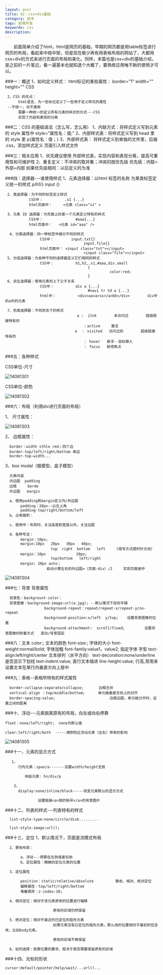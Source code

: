 ```yaml
---
layout: post
title: 02：css+div基础
category: 技术
tags: 前端开发
keywords: css
description: 
---
```


　　前面简单介绍了html，html是网页的基础，早期的网页都是用table标签进行网页的布局，看起来中规中矩，但是现在极少再有用表格布局的网站了，大都用css+div的方式来进行页面的布局和美化。同样，本篇也是css+div的基础介绍，是之前的一片笔记，看一遍基本也就知道个大概了，要熟练应用唯不断的使用才可以。

###一：概述
     1、如何定义样式：
          html标记的某些属性： border="1" width="" height=""
          CSS

     2、CSS 的优点：
          html语言，为一些标记定义了一些用于定义样式的属性
     --不统一，也不通用
          需要一种统一的定义所有元素的样式的方式---CSS
          实现了内容和表现的分离

###二：CSS 的基础语法（怎么写，怎么用）
     1、内联方式：将样式定义写到元素的 style 属性中
               style="属性名：值;"
     2、内部样式表：将样式定义写到 head 里的 style 里
               p{属性名：值；}
     3、外部样式表：
               将样式定义到单独的文件里，后缀 .css，添加样式定义
               页面引入样式文件
                    <link href="url" type="text/css" rel="stylesheet" />

###三：相关应用
     1、优先建议使用 外部样式表，实现内容和表现分离，提高可重用性和可维护性
     2、重复定义：不冲突的取并集；冲突的按优先级
          优先级：内联>外部=内部
          如果优先级相同：以后定义的为准

###四：选择器---谁使用样式
     1、元素选择器：以html 标签的名称   为某类标签定义统一的样式
               p/h1{}
               input {}

     2、类选择器：为不同的标签定义样式
               CSS中：          .s1 {...}
               html页面中：     <元素 class="s1" >

     3、元素 ID 选择器：为页面上的某一个元素定义特有的样式
               CSS中：               #aaa{...}
               html页面中：   <元素 id="aaa" />

      4、分类选择器：同一种标签中细分不同的样式
                    CSS中：        input.txt{}
                                        input.file{}
                    html页面中： <input class="txt"></input>
                                        <input class="file"></input>
     5、分组选择器：为各种不同的选择器定义它们相同的样式
                    CSS中：          h1,h2,.s1,#aaa,div.small
                                          {
                                                    color:red;
                                          }                           
     6、派生选择器：使用元素的上下父子关系
                    CSS中：          div a {...}     
                                          #navi tr td a {...} 
                    html中：          <div>aa<a>ss</a>bb</div>        div中的a中的元素

     7、伪类选择器：不同状态下的样式
                                     a :  ilnk        未访问过        超级链接特有的
                                        ：active     激活
                                    a  ： visited   访问过的        超级链接特有的
                                        ： hover   悬浮--鼠标移入
                                        ： focus   获得焦点
###五：各种样式
  
CSS单位-尺寸

![14081301](/public/img/tec/2014-08-13_css01.jpg)

CSS单位-颜色

![14081302](/public/img/tec/2014-08-13_css02.jpg)

###六：布局（利用div进行页面的布局）

1、  尺寸属性：

![14081303](/public/img/tec/2014-08-13_css03.jpg)
    
2、 边框属性：

	  border：width sthle red；四个边
	  border-top/left/right/bottom 单边
	  border-top-width...


3、box modal（框模型、盒子模型）

          
	  元素内容
	  内边距  padding
	  边框     borde
	  外边距   margin

      a、使用padding和margin定义内/外边距
           padding：20px--以左上角
           padding-top/right/bottom/left
      b、占用面积：

      c、使用中：布局时，关注高度和宽度以外，关注边距

      d、各种写法：
           margin：10px;
           margin:10px   20px   30px   40px;
                         top  right  bottom   left     (简写方式顺时针方向）
           margin：10px              20px;
                         top/bottom   left/right
           margin: 10px auto；
                       自动计算左右的外边距=（页面-div）/2     实现页面居中

![14081304](/public/img/tec/2014-08-13_css04.jpg)


###七：背景
	  背景属性
	
	  背景色：backgrount-color：
	  背景图像：background-image:url(a.jpg); --默认情况下双向平铺
	                  background-repeat：repeat/repeat-x/repeat-y/no-repeat
	                  background-position:x/left  y/top;    设置背景图像的位置
	                  background-attachment:  scroll/fixed;         设置背景图像的附着方式   滚动/背景固定
###八：文本
      color:;                                       文本的颜色
      font-size:;                                  字体的大小
      font-weight:normal/bold;             字体加粗
      font-family:value1，value2;          指定字体     字型
      text-align:left/right/center             文本排列（水平方向）
      text-decoration:none/underline     是否显示下划线
      text-indent:value;                        首行文本缩进
      line-height:value;                        行高,常用来设置文本在某行内垂直方向上居中

         

###九：表格--表格所特有的样式属性
               
      border-collapse:separate/collapse;       边框合并
      vertical-align ：top/middle/bottom;      单元格垂直方向上的对齐   
      border-spacing:value;                         边框边距，单元格分开时，设置之间的距离

###十、浮动---元素脱离原有的布局，向左或向右停靠

    float：none/left/right;  none为默认值

    clear:left/right/both  -----清除附近浮动元素（左右）带来的影响

![14081305](/public/img/tec/2014-08-13_css05.jpg)


###十一、元素的显示方式

       1、
          行内元素：span/a-------设置width/height无效

             块级元素: hn/div/p
                         
        2、               
          display:none/inline/block-----改变元素默认的显示方式

                   设置链接<a>我的账号</a>的背景图片

###十二、列表的样式---列表特有的样式

      list-style-type:none/circle/disk.........

      list-style-image:url();

###十三、定位
      1、默认情况下，页面是流模式布局

      2、更改布局：

           a、浮动---停靠在左侧或者右侧
           b、定位属性：精确的定位元素的位置

      3、定位属性
           
           position：static/relative/absolute          静态、相对、绝对定位
           偏移属性：top/left/right/bottom
           堆叠顺序：z-index:10;                    

      4、相对定位：相对于该元素原来的位置进行偏移

                          原有的区域仍然保留

      5、绝对定位：相对于最近的已定位的祖先元素
                          如果元素没有已定位的祖先元素，那么他的位置相对于最初的包含块，比如body元素。

                          原有的区域不再保留

      6、如何选择：依靠位置的要求、取决于是否需要保留原有的区域

###十四、光标的形状
      
	cursor:default/pointer/help/wait/...url()...


